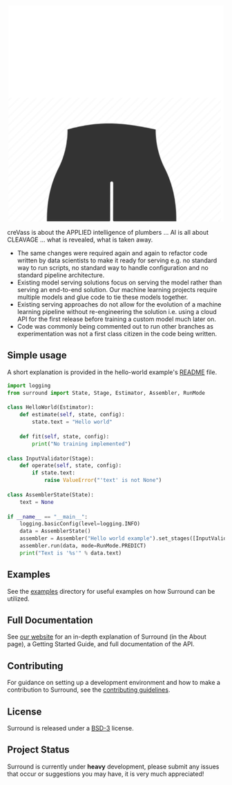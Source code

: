 <p align="center">
    <img src="./docs/source/temp_logo_hq.png" width="500">
</p>

creVass is about the APPLIED intelligence of plumbers ... AI is all about CLEAVAGE ... what is revealed, what is taken away.

* The same changes were required again and again to refactor code written by data scientists to make it ready for serving e.g. no standard way to run scripts, no standard way to handle configuration and no standard pipeline architecture.
* Existing model serving solutions focus on serving the model rather than serving an end-to-end solution. Our machine learning projects require multiple models and glue code to tie these models together.
* Existing serving approaches do not allow for the evolution of a machine learning pipeline without re-engineering the solution i.e. using a cloud API for the first release before training a custom model much later on.
* Code was commonly being commented out to run other branches as experimentation was not a first class citizen in the code being written.


## Simple usage

A short explanation is provided in the hello-world example's [README](examples/hello-world/) file.
```python
import logging
from surround import State, Stage, Estimator, Assembler, RunMode

class HelloWorld(Estimator):
    def estimate(self, state, config):
        state.text = "Hello world"

    def fit(self, state, config):
        print("No training implemented")

class InputValidator(Stage):
    def operate(self, state, config):
        if state.text:
            raise ValueError("'text' is not None")

class AssemblerState(State):
    text = None

if __name__ == "__main__":
    logging.basicConfig(level=logging.INFO)
    data = AssemblerState()
    assembler = Assembler("Hello world example").set_stages([InputValidator(), HelloWorld()])
    assembler.run(data, mode=RunMode.PREDICT)
    print("Text is '%s'" % data.text)
```

## Examples

See the [examples](https://github.com/dstil/surround/tree/master/examples) directory for useful examples on how Surround can be utilized.

## Full Documentation
See [our website](https://surround.readthedocs.io/) for an in-depth explanation of Surround (in the About page), a Getting Started Guide, and full documentation of the API.

## Contributing

For guidance on setting up a development environment and how to make a contribution to Surround, see the [contributing guidelines](docs/CONTRIBUTING.md).


## License

Surround is released under a [BSD-3](https://opensource.org/licenses/BSD-3-Clause) license.

## Project Status
Surround is currently under **heavy** development, please submit any issues that occur or suggestions you may have, it is very much appreciated!
